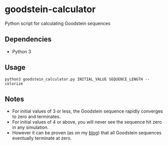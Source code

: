 # goodstein-calculator

Python script for calculating Goodstein sequences

## Dependencies
- Python 3

## Usage
```python3 goodstein_calculator.py INITIAL_VALUE SEQUENCE_LENGTH --colorize```

## Notes
- For initial values of 3 or less, the Goodstein sequence rapidly converges to zero and terminates.
- For initial values of 4 or above, you will never see the sequence hit zero in any simulation.
- However it can be proven (as on my [blog](https://wgunderwood.github.io/2020/01/08/goodstein-sequences.html)) that all Goodstein sequences eventually terminate at zero.
